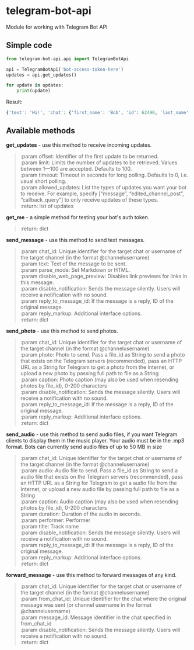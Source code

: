 # telegram-bot-api
Module for working with Telegram Bot API

## Simple code
```python
from telegram-bot-api.api import TelegramBotApi

api = TelegramBotApi('bot-access-token-here')
updates = api.get_updates()

for update in updates:
    print(update)
```

Result:
```python
{'text': 'Hi!', 'chat': {'first_name': 'Bob', 'id': 62490, 'last_name': 'Smith', 'username': 'BobSmith', 'type': 'private'}, 'date': 1509095664, 'message_id': 7}
```

## Available methods

**get_updates** - use this method to receive incoming updates.
>:param offset: Identifier of the first update to be returned.<br />
:param limit: Limits the number of updates to be retrieved. Values between 1—100 are accepted. Defaults to 100.<br />
:param timeout: Timeout in seconds for long polling. Defaults to 0, i.e. usual short polling.<br />
:param allowed_updates: List the types of updates you want your bot to receive. For example, specify [“message”, “edited_channel_post”, “callback_query”] to only receive updates of these types.<br />
:return: list of updates

**get_me** - a simple method for testing your bot's auth token.
>:return: dict

**send_message** - use this method to send text messages.
>:param chat_id: Unique identifier for the target chat or username of the target channel (in the format @channelusername)<br />
:param text: Text of the message to be sent.<br />
:param parse_mode: Set Markdown or HTML.<br />
:param disable_web_page_preview: Disables link previews for links in this message.<br />
:param disable_notification: Sends the message silently. Users will receive a notification with no sound.<br />
:param reply_to_message_id: If the message is a reply, ID of the original message.<br />
:param reply_markup: Additional interface options.<br />
:return: dict<br />

**send_photo** - use this method to send photos.
>:param chat_id: Unique identifier for the target chat or username of the target channel (in the format @channelusername)<br />
:param photo: Photo to send. Pass a file_id as String to send a photo that exists on the Telegram servers (recommended), pass an HTTP URL as a String for Telegram to get a photo from the Internet, or upload a new photo by passing full path to file as a String<br />
:param caption: Photo caption (may also be used when resending photos by file_id), 0-200 characters<br />
:param disable_notification: Sends the message silently. Users will receive a notification with no sound.<br />
:param reply_to_message_id: If the message is a reply, ID of the original message.<br />
:param reply_markup: Additional interface options.<br />
:return: dict

**send_audio** - use this method to send audio files, if you want Telegram clients to display them in the music player. Your audio must be in the .mp3 format. Bots can currently send audio files of up to 50 MB in size
>:param chat_id: Unique identifier for the target chat or username of the target channel (in the format @channelusername)<br />
:param audio: Audio file to send. Pass a file_id as String to send a audio file that exists on the Telegram servers (recommended), pass an HTTP URL as a String for Telegram to get a audio file from the Internet, or upload a new audio file by passing full path to file as a String<br />
:param caption: Audio caption (may also be used when resending photos by file_id), 0-200 characters<br />
:param duration: Duration of the audio in seconds.<br />
:param performer: Performer<br />
:param title: Track name<br />
:param disable_notification: Sends the message silently. Users will receive a notification with no sound.<br />
:param reply_to_message_id: If the message is a reply, ID of the original message.<br />
:param reply_markup: Additional interface options.<br />
:return: dict 

**forward_message** - use this method to forward messages of any kind.
>:param chat_id: Unique identifier for the target chat or username of the target channel (in the format @channelusername)<br />
:param from_chat_id: Unique identifier for the chat where the original message was sent (or channel username in the format @channelusername)<br />
:param message_id: Message identifier in the chat specified in from_chat_id<br />
:param disable_notification: Sends the message silently. Users will receive a notification with no sound.<br />
:return: dict

